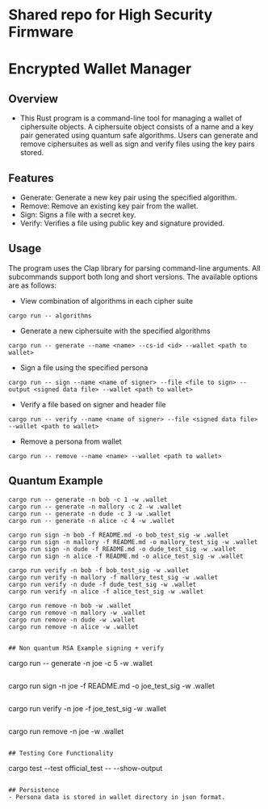 # Shared repo for High Security Firmware

# Encrypted Wallet Manager

## Overview
- This Rust program is a command-line tool for managing a wallet of ciphersuite objects. A ciphersuite object consists of a name and a key pair generated using quantum safe algorithms. Users can generate and remove ciphersuites as well as sign and verify files using the key pairs stored.

## Features
- Generate: Generate a new key pair using the specified algorithm.
- Remove: Remove an existing key pair from the wallet.
- Sign: Signs a file with a secret key.
- Verify: Verifies a file using public key and signature provided.


## Usage
The program uses the Clap library for parsing command-line arguments. All subcommands support both long and short versions. The available options are as follows:

* View combination of algorithms in each cipher suite
```
cargo run -- algorithms
```

* Generate a new ciphersuite with the specified algorithms
```
cargo run -- generate --name <name> --cs-id <id> --wallet <path to wallet>
```

* Sign a file using the specified persona
```
cargo run -- sign --name <name of signer> --file <file to sign> --output <signed data file> --wallet <path to wallet>
```

* Verify a file based on signer and header file
```
cargo run -- verify --name <name of signer> --file <signed data file> --wallet <path to wallet>
```

* Remove a persona from wallet
```
cargo run -- remove --name <name> --wallet <path to wallet>
```

## Quantum Example
```
cargo run -- generate -n bob -c 1 -w .wallet
cargo run -- generate -n mallory -c 2 -w .wallet
cargo run -- generate -n dude -c 3 -w .wallet
cargo run -- generate -n alice -c 4 -w .wallet
```
```
cargo run sign -n bob -f README.md -o bob_test_sig -w .wallet
cargo run sign -n mallory -f README.md -o mallory_test_sig -w .wallet
cargo run sign -n dude -f README.md -o dude_test_sig -w .wallet
cargo run sign -n alice -f README.md -o alice_test_sig -w .wallet
```
```
cargo run verify -n bob -f bob_test_sig -w .wallet
cargo run verify -n mallory -f mallory_test_sig -w .wallet
cargo run verify -n dude -f dude_test_sig -w .wallet
cargo run verify -n alice -f alice_test_sig -w .wallet
```
```
cargo run remove -n bob -w .wallet
cargo run remove -n mallory -w .wallet
cargo run remove -n dude -w .wallet
cargo run remove -n alice -w .wallet
```
```

## Non quantum RSA Example signing + verify
```
cargo run -- generate -n joe -c 5 -w .wallet
```
```
cargo run sign -n joe -f README.md -o joe_test_sig -w .wallet
```
```
cargo run verify -n joe -f joe_test_sig -w .wallet
```
```
cargo run remove -n joe -w .wallet
```

## Testing Core Functionality
```
cargo test --test official_test -- --show-output  
``` 

## Persistence
- Persona data is stored in wallet directory in json format. 
